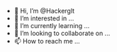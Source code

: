 - 👋 Hi, I’m @Hackerglt
- 👀 I’m interested in ...
- 🌱 I’m currently learning ...
- 💞️ I’m looking to collaborate on ...
- 📫 How to reach me ...

<!---
Hackerglt/Hackerglt is a ✨ special ✨ repository because its `README.md` (this file) appears on your GitHub profile.
You can click the Preview link to take a look at your changes.
--->
